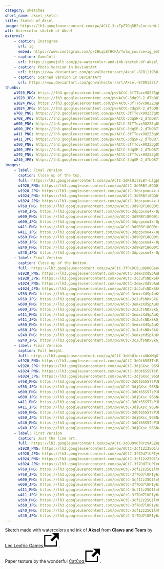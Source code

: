 ```yaml
---
category: sketches
short_name: aksel_sketch
title: Sketch of Aksel
image: https://lh3.googleusercontent.com/pw/ACtC-3czTpZTOq5BZzCorivhW-X091lCuNkkcUSmUoJhnxUl7UaCDeFBevwu_LizS8VhjUWFjVqPblf6QwfvNqGsXrak2bnP5paxS5HUblzVdgA-wcf4vbswaPSQpsRHtFxFkVjuRKBB2uDuyZbMqbJ0LprF=w1200-h630-no?authuser=0
alt: Watercolor sketch of Aksel
external:
    - caption: Instagram
      url: ig
      embed: https://www.instagram.com/p/CHLqLBfHCKA/?utm_source=ig_embed&amp;utm_campaign=loading
    - caption: GameJolt
      url: https://gamejolt.com/p/a-watercolor-and-ink-sketch-of-aksel-from-claws-and-tears-by-atmi-vu8yvrvu
    - caption: Photo Version in DeviantArt
      url: https://www.deviantart.com/gonvalhector/art/Aksel-870111930
    - caption: Scanned Version in DeviantArt
      url: https://www.deviantart.com/gonvalhector/art/Aksel-870013217
thumbs:
    w1920_PNG: https://lh3.googleusercontent.com/pw/ACtC-3fTTovx9O2Z3gOSNF5nBH42QvJIeHzrsJmCv1gX5ayo0N9mj4PClYXmlb_RP-RzHQi4sOF4SaJxi_p27peG7wClnyTRY43VRkUN_XZ7FVbbGFz09PtkCy_to48C_1YkbR_EgJx8ZN5yKps_4EQw8hro=w355
    w1920_JPG: https://lh3.googleusercontent.com/pw/ACtC-3dqSR-2_dTbQ87IUeTap8brbmtcKaRFwpYN9V7B1e6LUy_fWeX_lq6_FT-ByH-6_56-UcNXuVkhG6rYaIRbtSeRBdzX9Qzn2HXyWY4jSRHEm-ifShUqrEq2URCqkknvCOudafGph3lRvqsB2eiW7dfx=w355
    w1024_PNG: https://lh3.googleusercontent.com/pw/ACtC-3fTTovx9O2Z3gOSNF5nBH42QvJIeHzrsJmCv1gX5ayo0N9mj4PClYXmlb_RP-RzHQi4sOF4SaJxi_p27peG7wClnyTRY43VRkUN_XZ7FVbbGFz09PtkCy_to48C_1YkbR_EgJx8ZN5yKps_4EQw8hro=w284
    w1024_JPG: https://lh3.googleusercontent.com/pw/ACtC-3dqSR-2_dTbQ87IUeTap8brbmtcKaRFwpYN9V7B1e6LUy_fWeX_lq6_FT-ByH-6_56-UcNXuVkhG6rYaIRbtSeRBdzX9Qzn2HXyWY4jSRHEm-ifShUqrEq2URCqkknvCOudafGph3lRvqsB2eiW7dfx=w284
    w768_PNG: https://lh3.googleusercontent.com/pw/ACtC-3fTTovx9O2Z3gOSNF5nBH42QvJIeHzrsJmCv1gX5ayo0N9mj4PClYXmlb_RP-RzHQi4sOF4SaJxi_p27peG7wClnyTRY43VRkUN_XZ7FVbbGFz09PtkCy_to48C_1YkbR_EgJx8ZN5yKps_4EQw8hro=w213
    w768_JPG: https://lh3.googleusercontent.com/pw/ACtC-3dqSR-2_dTbQ87IUeTap8brbmtcKaRFwpYN9V7B1e6LUy_fWeX_lq6_FT-ByH-6_56-UcNXuVkhG6rYaIRbtSeRBdzX9Qzn2HXyWY4jSRHEm-ifShUqrEq2URCqkknvCOudafGph3lRvqsB2eiW7dfx=w213
    w600_PNG: https://lh3.googleusercontent.com/pw/ACtC-3fTTovx9O2Z3gOSNF5nBH42QvJIeHzrsJmCv1gX5ayo0N9mj4PClYXmlb_RP-RzHQi4sOF4SaJxi_p27peG7wClnyTRY43VRkUN_XZ7FVbbGFz09PtkCy_to48C_1YkbR_EgJx8ZN5yKps_4EQw8hro=w166
    w600_JPG: https://lh3.googleusercontent.com/pw/ACtC-3dqSR-2_dTbQ87IUeTap8brbmtcKaRFwpYN9V7B1e6LUy_fWeX_lq6_FT-ByH-6_56-UcNXuVkhG6rYaIRbtSeRBdzX9Qzn2HXyWY4jSRHEm-ifShUqrEq2URCqkknvCOudafGph3lRvqsB2eiW7dfx=w166
    w411_PNG: https://lh3.googleusercontent.com/pw/ACtC-3fTTovx9O2Z3gOSNF5nBH42QvJIeHzrsJmCv1gX5ayo0N9mj4PClYXmlb_RP-RzHQi4sOF4SaJxi_p27peG7wClnyTRY43VRkUN_XZ7FVbbGFz09PtkCy_to48C_1YkbR_EgJx8ZN5yKps_4EQw8hro=w114
    w411_JPG: https://lh3.googleusercontent.com/pw/ACtC-3dqSR-2_dTbQ87IUeTap8brbmtcKaRFwpYN9V7B1e6LUy_fWeX_lq6_FT-ByH-6_56-UcNXuVkhG6rYaIRbtSeRBdzX9Qzn2HXyWY4jSRHEm-ifShUqrEq2URCqkknvCOudafGph3lRvqsB2eiW7dfx=w114
    w360_PNG: https://lh3.googleusercontent.com/pw/ACtC-3fTTovx9O2Z3gOSNF5nBH42QvJIeHzrsJmCv1gX5ayo0N9mj4PClYXmlb_RP-RzHQi4sOF4SaJxi_p27peG7wClnyTRY43VRkUN_XZ7FVbbGFz09PtkCy_to48C_1YkbR_EgJx8ZN5yKps_4EQw8hro=w100
    w360_JPG: https://lh3.googleusercontent.com/pw/ACtC-3dqSR-2_dTbQ87IUeTap8brbmtcKaRFwpYN9V7B1e6LUy_fWeX_lq6_FT-ByH-6_56-UcNXuVkhG6rYaIRbtSeRBdzX9Qzn2HXyWY4jSRHEm-ifShUqrEq2URCqkknvCOudafGph3lRvqsB2eiW7dfx=w100
    w240_PNG: https://lh3.googleusercontent.com/pw/ACtC-3fTTovx9O2Z3gOSNF5nBH42QvJIeHzrsJmCv1gX5ayo0N9mj4PClYXmlb_RP-RzHQi4sOF4SaJxi_p27peG7wClnyTRY43VRkUN_XZ7FVbbGFz09PtkCy_to48C_1YkbR_EgJx8ZN5yKps_4EQw8hro=w66
    w240_JPG: https://lh3.googleusercontent.com/pw/ACtC-3dqSR-2_dTbQ87IUeTap8brbmtcKaRFwpYN9V7B1e6LUy_fWeX_lq6_FT-ByH-6_56-UcNXuVkhG6rYaIRbtSeRBdzX9Qzn2HXyWY4jSRHEm-ifShUqrEq2URCqkknvCOudafGph3lRvqsB2eiW7dfx=w66
images:
    - label: Final Version
      caption: Close up of the top.
      full: https://lh3.googleusercontent.com/pw/ACtC-3dKl8il8LBT-LlgpkqqN5KPPDuTZP4t-mX0uPWF-feAWxgI5JNV1sJvb1h2lgtjDK3FH_EOO-EF_Rdw5G5K72DN82F4GE_e9qO_Bf4cTVIitDm0iMZgEQUAoH0nJjIW3FD0yO5y_Xg7Ww9Gw1PYH3A9=w1080
      w1920_PNG: https://lh3.googleusercontent.com/pw/ACtC-3d9RBYi8GQ0tzfxaTPoK9jbyWbANMzCkjpIOxjMCZqNbY1LHKoUTmBGJngvdaWKkZ0KM9QBtOrBdit5jTt8-WptGAtjAeBJJt8fGPcUUjuwQK6dbCwfZ3nMsWONk2KXjjCw0GSIL8WOo486qo1u_uGl=w850
      w1920_JPG: https://lh3.googleusercontent.com/pw/ACtC-3dpcpxnu4x-Upa8bmNGmBt6BS3d9gqfsbsqtrz3eqOgQtUEurTJFNhX0kMaSGQtIwFjzBQ0N-KWX3PdcnOzcRoShehFVtxSo7s_rfz24WhPqpNwAHuv3gG-xMGTB5P2RwxRhBTnHpai_C2LrZE4H2yl=w850
      w1024_PNG: https://lh3.googleusercontent.com/pw/ACtC-3d9RBYi8GQ0tzfxaTPoK9jbyWbANMzCkjpIOxjMCZqNbY1LHKoUTmBGJngvdaWKkZ0KM9QBtOrBdit5jTt8-WptGAtjAeBJJt8fGPcUUjuwQK6dbCwfZ3nMsWONk2KXjjCw0GSIL8WOo486qo1u_uGl=w711
      w1024_JPG: https://lh3.googleusercontent.com/pw/ACtC-3dpcpxnu4x-Upa8bmNGmBt6BS3d9gqfsbsqtrz3eqOgQtUEurTJFNhX0kMaSGQtIwFjzBQ0N-KWX3PdcnOzcRoShehFVtxSo7s_rfz24WhPqpNwAHuv3gG-xMGTB5P2RwxRhBTnHpai_C2LrZE4H2yl=w711
      w768_PNG: https://lh3.googleusercontent.com/pw/ACtC-3d9RBYi8GQ0tzfxaTPoK9jbyWbANMzCkjpIOxjMCZqNbY1LHKoUTmBGJngvdaWKkZ0KM9QBtOrBdit5jTt8-WptGAtjAeBJJt8fGPcUUjuwQK6dbCwfZ3nMsWONk2KXjjCw0GSIL8WOo486qo1u_uGl=w533
      w768_JPG: https://lh3.googleusercontent.com/pw/ACtC-3dpcpxnu4x-Upa8bmNGmBt6BS3d9gqfsbsqtrz3eqOgQtUEurTJFNhX0kMaSGQtIwFjzBQ0N-KWX3PdcnOzcRoShehFVtxSo7s_rfz24WhPqpNwAHuv3gG-xMGTB5P2RwxRhBTnHpai_C2LrZE4H2yl=w533
      w600_PNG: https://lh3.googleusercontent.com/pw/ACtC-3d9RBYi8GQ0tzfxaTPoK9jbyWbANMzCkjpIOxjMCZqNbY1LHKoUTmBGJngvdaWKkZ0KM9QBtOrBdit5jTt8-WptGAtjAeBJJt8fGPcUUjuwQK6dbCwfZ3nMsWONk2KXjjCw0GSIL8WOo486qo1u_uGl=w416
      w600_JPG: https://lh3.googleusercontent.com/pw/ACtC-3dpcpxnu4x-Upa8bmNGmBt6BS3d9gqfsbsqtrz3eqOgQtUEurTJFNhX0kMaSGQtIwFjzBQ0N-KWX3PdcnOzcRoShehFVtxSo7s_rfz24WhPqpNwAHuv3gG-xMGTB5P2RwxRhBTnHpai_C2LrZE4H2yl=w416
      w411_PNG: https://lh3.googleusercontent.com/pw/ACtC-3d9RBYi8GQ0tzfxaTPoK9jbyWbANMzCkjpIOxjMCZqNbY1LHKoUTmBGJngvdaWKkZ0KM9QBtOrBdit5jTt8-WptGAtjAeBJJt8fGPcUUjuwQK6dbCwfZ3nMsWONk2KXjjCw0GSIL8WOo486qo1u_uGl=w285
      w411_JPG: https://lh3.googleusercontent.com/pw/ACtC-3dpcpxnu4x-Upa8bmNGmBt6BS3d9gqfsbsqtrz3eqOgQtUEurTJFNhX0kMaSGQtIwFjzBQ0N-KWX3PdcnOzcRoShehFVtxSo7s_rfz24WhPqpNwAHuv3gG-xMGTB5P2RwxRhBTnHpai_C2LrZE4H2yl=w285
      w360_PNG: https://lh3.googleusercontent.com/pw/ACtC-3d9RBYi8GQ0tzfxaTPoK9jbyWbANMzCkjpIOxjMCZqNbY1LHKoUTmBGJngvdaWKkZ0KM9QBtOrBdit5jTt8-WptGAtjAeBJJt8fGPcUUjuwQK6dbCwfZ3nMsWONk2KXjjCw0GSIL8WOo486qo1u_uGl=w250
      w360_JPG: https://lh3.googleusercontent.com/pw/ACtC-3dpcpxnu4x-Upa8bmNGmBt6BS3d9gqfsbsqtrz3eqOgQtUEurTJFNhX0kMaSGQtIwFjzBQ0N-KWX3PdcnOzcRoShehFVtxSo7s_rfz24WhPqpNwAHuv3gG-xMGTB5P2RwxRhBTnHpai_C2LrZE4H2yl=w250
      w240_PNG: https://lh3.googleusercontent.com/pw/ACtC-3d9RBYi8GQ0tzfxaTPoK9jbyWbANMzCkjpIOxjMCZqNbY1LHKoUTmBGJngvdaWKkZ0KM9QBtOrBdit5jTt8-WptGAtjAeBJJt8fGPcUUjuwQK6dbCwfZ3nMsWONk2KXjjCw0GSIL8WOo486qo1u_uGl=w166
      w240_JPG: https://lh3.googleusercontent.com/pw/ACtC-3dpcpxnu4x-Upa8bmNGmBt6BS3d9gqfsbsqtrz3eqOgQtUEurTJFNhX0kMaSGQtIwFjzBQ0N-KWX3PdcnOzcRoShehFVtxSo7s_rfz24WhPqpNwAHuv3gG-xMGTB5P2RwxRhBTnHpai_C2LrZE4H2yl=w166
    - label: Final Version
      caption: Close up of the bottom.
      full: https://lh3.googleusercontent.com/pw/ACtC-3fPeDC9Lu0pKOGeeovoN0hVI8YD8OVc9kJa7b7ypBnzQa7IzM9QccGS_furceuEkL3allR-gsHF0F44ptcT7APqLxEmBHLlLcQaHpk1ltVy9-wuGyVuoILsoO6sLJiGUbd1h6J5AJrYg73UHgjkWggo=w1080
      w1920_PNG: https://lh3.googleusercontent.com/pw/ACtC-3emxzXdSpAuKygnfvFxfDJt-uA4TSDAgVJww5KViKO-lXynPHm1RDEcTsatZn5_g1i7AYrL0A7esfpc1K2fQyNAHIAPLNTem6gXNWty6zmlAJqIL5ztW4Rc0irjeycj-0pN8cYOJhRnA2iOhAGBJ4Wj=w850
      w1920_JPG: https://lh3.googleusercontent.com/pw/ACtC-3cJufsNDxSkG_bKSSahZx8I1zAlvNfSGo7atyqc7eQpRQIB5G54hBgzNJEb0YDd0OqIOsblin7-RWFCW6caaMGbeFrMgt7iHnqyjm5jXuoJA5Gp8MRh5n9qxMbXY8thkIDDhDefP5Xfc_kI2Jr54VUJ=w850
      w1024_PNG: https://lh3.googleusercontent.com/pw/ACtC-3emxzXdSpAuKygnfvFxfDJt-uA4TSDAgVJww5KViKO-lXynPHm1RDEcTsatZn5_g1i7AYrL0A7esfpc1K2fQyNAHIAPLNTem6gXNWty6zmlAJqIL5ztW4Rc0irjeycj-0pN8cYOJhRnA2iOhAGBJ4Wj=w711
      w1024_JPG: https://lh3.googleusercontent.com/pw/ACtC-3cJufsNDxSkG_bKSSahZx8I1zAlvNfSGo7atyqc7eQpRQIB5G54hBgzNJEb0YDd0OqIOsblin7-RWFCW6caaMGbeFrMgt7iHnqyjm5jXuoJA5Gp8MRh5n9qxMbXY8thkIDDhDefP5Xfc_kI2Jr54VUJ=w711
      w768_PNG: https://lh3.googleusercontent.com/pw/ACtC-3emxzXdSpAuKygnfvFxfDJt-uA4TSDAgVJww5KViKO-lXynPHm1RDEcTsatZn5_g1i7AYrL0A7esfpc1K2fQyNAHIAPLNTem6gXNWty6zmlAJqIL5ztW4Rc0irjeycj-0pN8cYOJhRnA2iOhAGBJ4Wj=w533
      w768_JPG: https://lh3.googleusercontent.com/pw/ACtC-3cJufsNDxSkG_bKSSahZx8I1zAlvNfSGo7atyqc7eQpRQIB5G54hBgzNJEb0YDd0OqIOsblin7-RWFCW6caaMGbeFrMgt7iHnqyjm5jXuoJA5Gp8MRh5n9qxMbXY8thkIDDhDefP5Xfc_kI2Jr54VUJ=w533
      w600_PNG: https://lh3.googleusercontent.com/pw/ACtC-3emxzXdSpAuKygnfvFxfDJt-uA4TSDAgVJww5KViKO-lXynPHm1RDEcTsatZn5_g1i7AYrL0A7esfpc1K2fQyNAHIAPLNTem6gXNWty6zmlAJqIL5ztW4Rc0irjeycj-0pN8cYOJhRnA2iOhAGBJ4Wj=w416
      w600_JPG: https://lh3.googleusercontent.com/pw/ACtC-3cJufsNDxSkG_bKSSahZx8I1zAlvNfSGo7atyqc7eQpRQIB5G54hBgzNJEb0YDd0OqIOsblin7-RWFCW6caaMGbeFrMgt7iHnqyjm5jXuoJA5Gp8MRh5n9qxMbXY8thkIDDhDefP5Xfc_kI2Jr54VUJ=w416
      w411_PNG: https://lh3.googleusercontent.com/pw/ACtC-3emxzXdSpAuKygnfvFxfDJt-uA4TSDAgVJww5KViKO-lXynPHm1RDEcTsatZn5_g1i7AYrL0A7esfpc1K2fQyNAHIAPLNTem6gXNWty6zmlAJqIL5ztW4Rc0irjeycj-0pN8cYOJhRnA2iOhAGBJ4Wj=w285
      w411_JPG: https://lh3.googleusercontent.com/pw/ACtC-3cJufsNDxSkG_bKSSahZx8I1zAlvNfSGo7atyqc7eQpRQIB5G54hBgzNJEb0YDd0OqIOsblin7-RWFCW6caaMGbeFrMgt7iHnqyjm5jXuoJA5Gp8MRh5n9qxMbXY8thkIDDhDefP5Xfc_kI2Jr54VUJ=w285
      w360_PNG: https://lh3.googleusercontent.com/pw/ACtC-3emxzXdSpAuKygnfvFxfDJt-uA4TSDAgVJww5KViKO-lXynPHm1RDEcTsatZn5_g1i7AYrL0A7esfpc1K2fQyNAHIAPLNTem6gXNWty6zmlAJqIL5ztW4Rc0irjeycj-0pN8cYOJhRnA2iOhAGBJ4Wj=w250
      w360_JPG: https://lh3.googleusercontent.com/pw/ACtC-3cJufsNDxSkG_bKSSahZx8I1zAlvNfSGo7atyqc7eQpRQIB5G54hBgzNJEb0YDd0OqIOsblin7-RWFCW6caaMGbeFrMgt7iHnqyjm5jXuoJA5Gp8MRh5n9qxMbXY8thkIDDhDefP5Xfc_kI2Jr54VUJ=w250
      w240_PNG: https://lh3.googleusercontent.com/pw/ACtC-3emxzXdSpAuKygnfvFxfDJt-uA4TSDAgVJww5KViKO-lXynPHm1RDEcTsatZn5_g1i7AYrL0A7esfpc1K2fQyNAHIAPLNTem6gXNWty6zmlAJqIL5ztW4Rc0irjeycj-0pN8cYOJhRnA2iOhAGBJ4Wj=w166
      w240_JPG: https://lh3.googleusercontent.com/pw/ACtC-3cJufsNDxSkG_bKSSahZx8I1zAlvNfSGo7atyqc7eQpRQIB5G54hBgzNJEb0YDd0OqIOsblin7-RWFCW6caaMGbeFrMgt7iHnqyjm5jXuoJA5Gp8MRh5n9qxMbXY8thkIDDhDefP5Xfc_kI2Jr54VUJ=w166
    - label: Final Version
      caption: Full height.
      full: https://lh3.googleusercontent.com/pw/ACtC-3eNhU1nzioUbXMqG18ZMt4QFch_FgAF7k9Z9fO3ioTdw5KmxKGhF59ig6MHBzE8i54qtqK38viLKxJxt0IA3L2aZheoitJT79SnRBfi-oEHnvBUYbJo8lX9AegugpyOOSmf6wF20KJE8_UwzUF_z5rx=w1080
      w1920_PNG: https://lh3.googleusercontent.com/pw/ACtC-3dOt65S5TsPJDDbwCVehW3eiwVUFLfN5zh7jt1dV5UCINq5FKXQ4wFm2aU1c_wugrQej_wT2Fox9jMI24SCV23hb1BidPD6Paaqt9U95HG9W75yzm8B7E_UXn95F6nLohoIduZIs44JqS3gk0_WQTpE=w850
      w1920_JPG: https://lh3.googleusercontent.com/pw/ACtC-3djGXsc_96SNoU-G2fDfXY9P91II3xr5wMT3gwtHxdNVndRqaKCT9ScJRNRrSkY_MmBj0Kmxy1JDb9ymXZfvzi4YxI9OaF-5_nN6WDAk-OlleD4LOzB5gayQt_EFmEku4ahIhv_UVIjA0gSjoev31sL=w850
      w1024_PNG: https://lh3.googleusercontent.com/pw/ACtC-3dOt65S5TsPJDDbwCVehW3eiwVUFLfN5zh7jt1dV5UCINq5FKXQ4wFm2aU1c_wugrQej_wT2Fox9jMI24SCV23hb1BidPD6Paaqt9U95HG9W75yzm8B7E_UXn95F6nLohoIduZIs44JqS3gk0_WQTpE=w711
      w1024_JPG: https://lh3.googleusercontent.com/pw/ACtC-3djGXsc_96SNoU-G2fDfXY9P91II3xr5wMT3gwtHxdNVndRqaKCT9ScJRNRrSkY_MmBj0Kmxy1JDb9ymXZfvzi4YxI9OaF-5_nN6WDAk-OlleD4LOzB5gayQt_EFmEku4ahIhv_UVIjA0gSjoev31sL=w711
      w768_PNG: https://lh3.googleusercontent.com/pw/ACtC-3dOt65S5TsPJDDbwCVehW3eiwVUFLfN5zh7jt1dV5UCINq5FKXQ4wFm2aU1c_wugrQej_wT2Fox9jMI24SCV23hb1BidPD6Paaqt9U95HG9W75yzm8B7E_UXn95F6nLohoIduZIs44JqS3gk0_WQTpE=w533
      w768_JPG: https://lh3.googleusercontent.com/pw/ACtC-3djGXsc_96SNoU-G2fDfXY9P91II3xr5wMT3gwtHxdNVndRqaKCT9ScJRNRrSkY_MmBj0Kmxy1JDb9ymXZfvzi4YxI9OaF-5_nN6WDAk-OlleD4LOzB5gayQt_EFmEku4ahIhv_UVIjA0gSjoev31sL=w533
      w600_PNG: https://lh3.googleusercontent.com/pw/ACtC-3dOt65S5TsPJDDbwCVehW3eiwVUFLfN5zh7jt1dV5UCINq5FKXQ4wFm2aU1c_wugrQej_wT2Fox9jMI24SCV23hb1BidPD6Paaqt9U95HG9W75yzm8B7E_UXn95F6nLohoIduZIs44JqS3gk0_WQTpE=w416
      w600_JPG: https://lh3.googleusercontent.com/pw/ACtC-3djGXsc_96SNoU-G2fDfXY9P91II3xr5wMT3gwtHxdNVndRqaKCT9ScJRNRrSkY_MmBj0Kmxy1JDb9ymXZfvzi4YxI9OaF-5_nN6WDAk-OlleD4LOzB5gayQt_EFmEku4ahIhv_UVIjA0gSjoev31sL=w416
      w411_PNG: https://lh3.googleusercontent.com/pw/ACtC-3dOt65S5TsPJDDbwCVehW3eiwVUFLfN5zh7jt1dV5UCINq5FKXQ4wFm2aU1c_wugrQej_wT2Fox9jMI24SCV23hb1BidPD6Paaqt9U95HG9W75yzm8B7E_UXn95F6nLohoIduZIs44JqS3gk0_WQTpE=w285
      w411_JPG: https://lh3.googleusercontent.com/pw/ACtC-3djGXsc_96SNoU-G2fDfXY9P91II3xr5wMT3gwtHxdNVndRqaKCT9ScJRNRrSkY_MmBj0Kmxy1JDb9ymXZfvzi4YxI9OaF-5_nN6WDAk-OlleD4LOzB5gayQt_EFmEku4ahIhv_UVIjA0gSjoev31sL=w285
      w360_PNG: https://lh3.googleusercontent.com/pw/ACtC-3dOt65S5TsPJDDbwCVehW3eiwVUFLfN5zh7jt1dV5UCINq5FKXQ4wFm2aU1c_wugrQej_wT2Fox9jMI24SCV23hb1BidPD6Paaqt9U95HG9W75yzm8B7E_UXn95F6nLohoIduZIs44JqS3gk0_WQTpE=w250
      w360_JPG: https://lh3.googleusercontent.com/pw/ACtC-3djGXsc_96SNoU-G2fDfXY9P91II3xr5wMT3gwtHxdNVndRqaKCT9ScJRNRrSkY_MmBj0Kmxy1JDb9ymXZfvzi4YxI9OaF-5_nN6WDAk-OlleD4LOzB5gayQt_EFmEku4ahIhv_UVIjA0gSjoev31sL=w250
      w240_PNG: https://lh3.googleusercontent.com/pw/ACtC-3dOt65S5TsPJDDbwCVehW3eiwVUFLfN5zh7jt1dV5UCINq5FKXQ4wFm2aU1c_wugrQej_wT2Fox9jMI24SCV23hb1BidPD6Paaqt9U95HG9W75yzm8B7E_UXn95F6nLohoIduZIs44JqS3gk0_WQTpE=w166
      w240_JPG: https://lh3.googleusercontent.com/pw/ACtC-3djGXsc_96SNoU-G2fDfXY9P91II3xr5wMT3gwtHxdNVndRqaKCT9ScJRNRrSkY_MmBj0Kmxy1JDb9ymXZfvzi4YxI9OaF-5_nN6WDAk-OlleD4LOzB5gayQt_EFmEku4ahIhv_UVIjA0gSjoev31sL=w166
    - label: First Version
      caption: Just the line art.
      full: https://lh3.googleusercontent.com/pw/ACtC-3cOUOVOlRrzVASZUp4XEgF3jlJgWhSenQDKhyBSi3Dg4kXj9dpzatABKdgjv5KYTIJ0CacQJPwbNMubbTlc_ryfXzdx3PZYcPgEPrK-oV-BViJt_4jbKTwpUBnCeRkqid8xoHoA_X3YqTOewtQozSy-=w1080
      w1920_PNG: https://lh3.googleusercontent.com/pw/ACtC-3cf12z25Q1lmUNRa3Rmtff4KpgdLVigxS-sWo4d38K8NTSzOMJkCiXYldln2zAp1mxlM_oJpWXEqPrZsQPTFhquxsy3aXQnfH5BLK8l9EL0PguK-mrL7_hBAuVLDePq7sXP9PYsjGijhLTmU74IyPnD=w850
      w1920_JPG: https://lh3.googleusercontent.com/pw/ACtC-3f7Dd7lUPIy6x5OCoecGs3H-JeU4nAfojivrkZjCvHJr-1NWcccIIsd1NdWmnkZgXOb61aJTNw2XwwzyAvwm60-ESukPJpwHdPVLHhO7Vn7Ii6GnRlESvekMfC3DYIBIfrHxLdWTb9CUWHOffiITRQu=w850
      w1024_PNG: https://lh3.googleusercontent.com/pw/ACtC-3cf12z25Q1lmUNRa3Rmtff4KpgdLVigxS-sWo4d38K8NTSzOMJkCiXYldln2zAp1mxlM_oJpWXEqPrZsQPTFhquxsy3aXQnfH5BLK8l9EL0PguK-mrL7_hBAuVLDePq7sXP9PYsjGijhLTmU74IyPnD=w711
      w1024_JPG: https://lh3.googleusercontent.com/pw/ACtC-3f7Dd7lUPIy6x5OCoecGs3H-JeU4nAfojivrkZjCvHJr-1NWcccIIsd1NdWmnkZgXOb61aJTNw2XwwzyAvwm60-ESukPJpwHdPVLHhO7Vn7Ii6GnRlESvekMfC3DYIBIfrHxLdWTb9CUWHOffiITRQu=w711
      w768_PNG: https://lh3.googleusercontent.com/pw/ACtC-3cf12z25Q1lmUNRa3Rmtff4KpgdLVigxS-sWo4d38K8NTSzOMJkCiXYldln2zAp1mxlM_oJpWXEqPrZsQPTFhquxsy3aXQnfH5BLK8l9EL0PguK-mrL7_hBAuVLDePq7sXP9PYsjGijhLTmU74IyPnD=w533
      w768_JPG: https://lh3.googleusercontent.com/pw/ACtC-3f7Dd7lUPIy6x5OCoecGs3H-JeU4nAfojivrkZjCvHJr-1NWcccIIsd1NdWmnkZgXOb61aJTNw2XwwzyAvwm60-ESukPJpwHdPVLHhO7Vn7Ii6GnRlESvekMfC3DYIBIfrHxLdWTb9CUWHOffiITRQu=w533
      w600_PNG: https://lh3.googleusercontent.com/pw/ACtC-3cf12z25Q1lmUNRa3Rmtff4KpgdLVigxS-sWo4d38K8NTSzOMJkCiXYldln2zAp1mxlM_oJpWXEqPrZsQPTFhquxsy3aXQnfH5BLK8l9EL0PguK-mrL7_hBAuVLDePq7sXP9PYsjGijhLTmU74IyPnD=w416
      w600_JPG: https://lh3.googleusercontent.com/pw/ACtC-3f7Dd7lUPIy6x5OCoecGs3H-JeU4nAfojivrkZjCvHJr-1NWcccIIsd1NdWmnkZgXOb61aJTNw2XwwzyAvwm60-ESukPJpwHdPVLHhO7Vn7Ii6GnRlESvekMfC3DYIBIfrHxLdWTb9CUWHOffiITRQu=w416
      w411_PNG: https://lh3.googleusercontent.com/pw/ACtC-3cf12z25Q1lmUNRa3Rmtff4KpgdLVigxS-sWo4d38K8NTSzOMJkCiXYldln2zAp1mxlM_oJpWXEqPrZsQPTFhquxsy3aXQnfH5BLK8l9EL0PguK-mrL7_hBAuVLDePq7sXP9PYsjGijhLTmU74IyPnD=w285
      w411_JPG: https://lh3.googleusercontent.com/pw/ACtC-3f7Dd7lUPIy6x5OCoecGs3H-JeU4nAfojivrkZjCvHJr-1NWcccIIsd1NdWmnkZgXOb61aJTNw2XwwzyAvwm60-ESukPJpwHdPVLHhO7Vn7Ii6GnRlESvekMfC3DYIBIfrHxLdWTb9CUWHOffiITRQu=w285
      w360_PNG: https://lh3.googleusercontent.com/pw/ACtC-3cf12z25Q1lmUNRa3Rmtff4KpgdLVigxS-sWo4d38K8NTSzOMJkCiXYldln2zAp1mxlM_oJpWXEqPrZsQPTFhquxsy3aXQnfH5BLK8l9EL0PguK-mrL7_hBAuVLDePq7sXP9PYsjGijhLTmU74IyPnD=w250
      w360_JPG: https://lh3.googleusercontent.com/pw/ACtC-3f7Dd7lUPIy6x5OCoecGs3H-JeU4nAfojivrkZjCvHJr-1NWcccIIsd1NdWmnkZgXOb61aJTNw2XwwzyAvwm60-ESukPJpwHdPVLHhO7Vn7Ii6GnRlESvekMfC3DYIBIfrHxLdWTb9CUWHOffiITRQu=w250
      w240_PNG: https://lh3.googleusercontent.com/pw/ACtC-3cf12z25Q1lmUNRa3Rmtff4KpgdLVigxS-sWo4d38K8NTSzOMJkCiXYldln2zAp1mxlM_oJpWXEqPrZsQPTFhquxsy3aXQnfH5BLK8l9EL0PguK-mrL7_hBAuVLDePq7sXP9PYsjGijhLTmU74IyPnD=w166
      w240_JPG: https://lh3.googleusercontent.com/pw/ACtC-3f7Dd7lUPIy6x5OCoecGs3H-JeU4nAfojivrkZjCvHJr-1NWcccIIsd1NdWmnkZgXOb61aJTNw2XwwzyAvwm60-ESukPJpwHdPVLHhO7Vn7Ii6GnRlESvekMfC3DYIBIfrHxLdWTb9CUWHOffiITRQu=w166
---
```


Sketch made with watercolors and ink of **Aksel** from **Claws and Tears** by [Lec Leofric Games <img src="/assets/images/icons/external.svg" alt="External Link" class="external-icon">](https://www.instagram.com/mister.alex.fernandes/).   
Paper texture by the wonderful [CatCoq <img src="/assets/images/icons/external.svg" alt="External Link" class="external-icon">](https://www.instagram.com/catcoq/).
